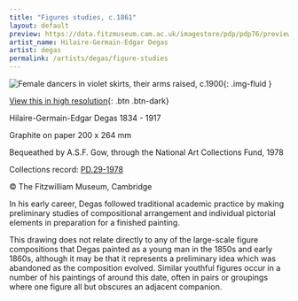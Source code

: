 ```yaml
---
title: "Figures studies, c.1861"
layout: default
preview: https://data.fitzmuseum.cam.ac.uk/imagestore/pdp/pdp76/preview_PD_29_1978_201611_adn21_dc2.jpg
artist_name: Hilaire-Germain-Edgar Degas
artist: degas
permalink: /artists/degas/figure-studies
---
```


![Female dancers in violet skirts, their arms raised, c.1900](https://data.fitzmuseum.cam.ac.uk/imagestore/pdp/pdp76/large_PD_29_1978_201611_adn21_dc2.jpg){: .img-fluid }

[View this in high resolution](https://data.fitzmuseum.cam.ac.uk/id/image/iiif/media-202727#?c=&m=&cv=){: .btn .btn-dark}


Hilaire-Germain-Edgar Degas 1834 - 1917

Graphite on paper 200 x 264 mm    

Bequeathed by A.S.F. Gow, through the National Art Collections Fund, 1978

Collections record: [PD.29-1978](https://data.fitzmuseum.cam.ac.uk/id/object/6286)

© The Fitzwilliam Museum, Cambridge

In his early career, Degas followed traditional academic practice by making preliminary studies of compositional arrangement and individual pictorial elements in preparation for a finished painting.

This drawing does not relate directly to any of the large-scale figure compositions that Degas painted as a young man in the 1850s and early 1860s, although it may be that it represents a preliminary idea which was abandoned as the composition evolved. Similar youthful figures occur in a number of his paintings of around this date, often in pairs or groupings where one figure all but obscures an adjacent companion.
